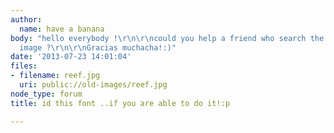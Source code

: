 ```yaml
---
author:
  name: have a banana
body: "hello everybody !\r\n\r\ncould you help a friend who search the font of this
  image ?\r\n\r\nGracias muchacha!:)"
date: '2013-07-23 14:01:04'
files:
- filename: reef.jpg
  uri: public://old-images/reef.jpg
node_type: forum
title: id this font ..if you are able to do it!:p

---
```


